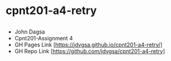 # cpnt201-a4-retry

## 

- John Dagsa
- Cpnt201-Assignment 4
- GH Pages Link [https://jdvgsa.github.io/cpnt201-a4-retry/]
- GH Repo Link [https://github.com/jdvgsa/cpnt201-a4-retry]